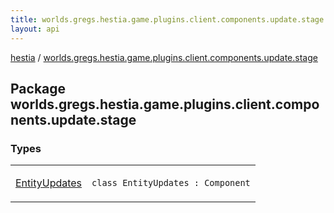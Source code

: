 ```yaml
---
title: worlds.gregs.hestia.game.plugins.client.components.update.stage - hestia
layout: api
---
```


<div class='api-docs-breadcrumbs'><a href="../index.html">hestia</a> / <a href="./index.html">worlds.gregs.hestia.game.plugins.client.components.update.stage</a></div>

## Package worlds.gregs.hestia.game.plugins.client.components.update.stage

### Types

<table class="api-docs-table">
<tbody>
<tr>
<td markdown="1">

<a href="-entity-updates/index.html">EntityUpdates</a>


</td>
<td markdown="1">
<div class="signature"><code><span class="keyword">class </span><span class="identifier">EntityUpdates</span>&nbsp;<span class="symbol">:</span>&nbsp;<span class="identifier">Component</span></code></div>

</td>
</tr>
</tbody>
</table>
